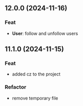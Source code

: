 ## 12.0.0 (2024-11-16)

### Feat

- **User**: follow and unfollow users

## 11.1.0 (2024-11-15)

### Feat

- added cz to the project

### Refactor

- remove temporary file
